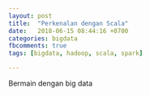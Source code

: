 ```yaml
---
layout: post
title:  "Perkenalan dengan Scala"
date:   2018-06-15 08:44:16 +0700
categories: bigdata
fbcomments: true
tags: [bigdata, hadoop, scala, spark]

---
```


Bermain dengan big data

